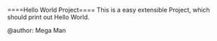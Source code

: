 ====Hello World Project====
This is a easy extensible Project, which should print out Hello World.

@author: Mega Man
